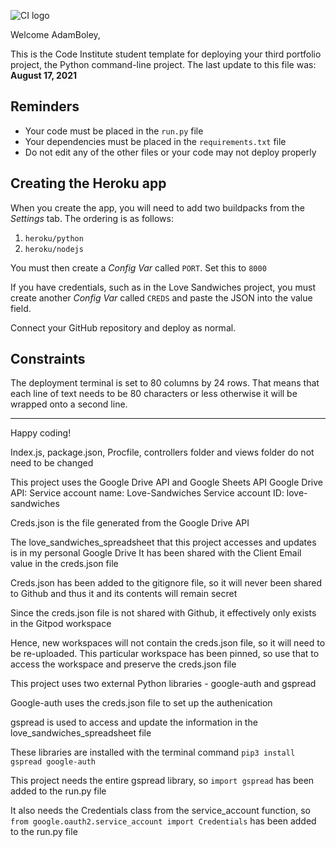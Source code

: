 ![CI logo](https://codeinstitute.s3.amazonaws.com/fullstack/ci_logo_small.png)

Welcome AdamBoley,

This is the Code Institute student template for deploying your third portfolio project, the Python command-line project. The last update to this file was: **August 17, 2021**

## Reminders

* Your code must be placed in the `run.py` file
* Your dependencies must be placed in the `requirements.txt` file
* Do not edit any of the other files or your code may not deploy properly

## Creating the Heroku app

When you create the app, you will need to add two buildpacks from the _Settings_ tab. The ordering is as follows:

1. `heroku/python`
2. `heroku/nodejs`

You must then create a _Config Var_ called `PORT`. Set this to `8000`

If you have credentials, such as in the Love Sandwiches project, you must create another _Config Var_ called `CREDS` and paste the JSON into the value field.

Connect your GitHub repository and deploy as normal.

## Constraints

The deployment terminal is set to 80 columns by 24 rows. That means that each line of text needs to be 80 characters or less otherwise it will be wrapped onto a second line.

-----
Happy coding!


Index.js, package.json, Procfile, controllers folder and views folder do not need to be changed

This project uses the Google Drive API and Google Sheets API
Google Drive API:
Service account name: Love-Sandwiches
Service account ID: love-sandwiches

Creds.json is the file generated from the Google Drive API

The love_sandwiches_spreadsheet that this project accesses and updates is in my personal Google Drive
It has been shared with the Client Email value in the creds.json file

Creds.json has been added to the gitignore file, so it will never been shared to Github and thus it and its contents will remain secret

Since the creds.json file is not shared with Github, it effectively only exists in the Gitpod workspace

Hence, new workspaces will not contain the creds.json file, so it will need to be re-uploaded. This particular workspace has been pinned, so use that to access the workspace and preserve the creds.json file

This project uses two external Python libraries - google-auth and gspread

Google-auth uses the creds.json file to set up the authenication

gspread is used to access and update the information in the love_sandwiches_spreadsheet file

These libraries are installed with the terminal command `pip3 install gspread google-auth`

This project needs the entire gspread library, so `import gspread` has been added to the run.py file

It also needs the Credentials class from the service_account function, so `from google.oauth2.service_account import Credentials` has been added to the run.py file


